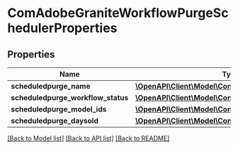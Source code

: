 # ComAdobeGraniteWorkflowPurgeSchedulerProperties

## Properties
Name | Type | Description | Notes
------------ | ------------- | ------------- | -------------
**scheduledpurge_name** | [**\OpenAPI\Client\Model\ConfigNodePropertyString**](ConfigNodePropertyString.md) |  | [optional] 
**scheduledpurge_workflow_status** | [**\OpenAPI\Client\Model\ConfigNodePropertyDropDown**](ConfigNodePropertyDropDown.md) |  | [optional] 
**scheduledpurge_model_ids** | [**\OpenAPI\Client\Model\ConfigNodePropertyArray**](ConfigNodePropertyArray.md) |  | [optional] 
**scheduledpurge_daysold** | [**\OpenAPI\Client\Model\ConfigNodePropertyInteger**](ConfigNodePropertyInteger.md) |  | [optional] 

[[Back to Model list]](../README.md#documentation-for-models) [[Back to API list]](../README.md#documentation-for-api-endpoints) [[Back to README]](../README.md)


